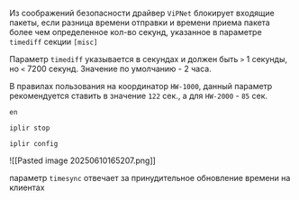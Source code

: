 
Из соображений безопасности драйвер `ViPNet` блокирует входящие пакеты, если разница времени отправки и времени приема пакета более чем определенное кол-во секунд, указанное в параметре `timediff` секции `[misc]`

Параметр `timediff` указывается в секундах и должен быть `>` 1 секунды, но `<` 7200 секунд. Значение по умолчанию - 2 часа.

В правилах пользования на координатор `HW-1000`, данный параметр рекомендуется ставить в значение `122` сек., а для `HW-2000` - `85` сек.

```shell
en

iplir stop

iplir config
```

![[Pasted image 20250610165207.png]]

параметр `timesync` отвечает за принудительное обновление времени на клиентах